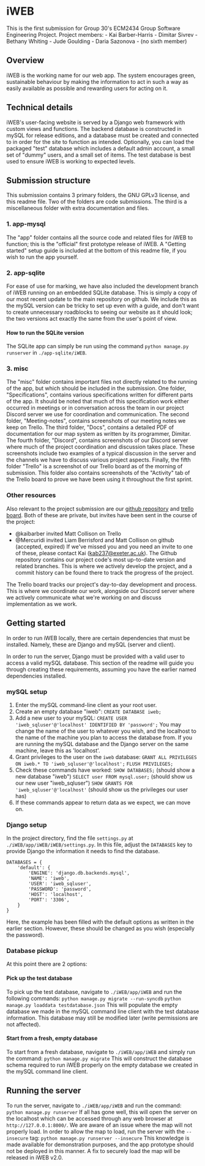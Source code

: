 # iWEB
This is the first submission for Group 30's ECM2434 Group Software Engineering Project.
Project members:
    - Kai Barber-Harris
    - Dimitar Sivrev
    - Bethany Whiting
    - Jude Goulding
    - Daria Sazonova
    - (no sixth member)

## Overview
iWEB is the working name for our web app. The system encourages green, sustainable behaviour by making the information to act in such a way as easily available as possible and rewarding users for acting on it.

## Technical details
iWEB's user-facing website is served by a Django web framework with custom views and functions.
The backend database is constructed in mySQL for release editions, and a database must be created and connected to in order for the site to function as intended. Optionally, you can load the packaged "test" database which includes a default admin account, a small set of "dummy" users, and a small set of items. The test database is best used to ensure iWEB is working to expected levels.

## Submission structure
This submission contains 3 primary folders, the GNU GPLv3 license, and this readme file.
Two of the folders are code submissions. The third is a miscellaneous folder with extra documentation and files.

### 1. app-mysql
The "app" folder contains all the source code and related files for iWEB to function; this is the "official" first prototype release of iWEB.
A "Getting started" setup guide is included at the bottom of this readme file, if you wish to run the app yourself.

### 2. app-sqlite
For ease of use for marking, we have also included the development branch of iWEB running on an embedded SQLite database. This is simply a copy of our most recent update to the main repository on github.
We include this as the mySQL version can be tricky to set up even with a guide, and don't want to create unnecessary roadblocks to seeing our website as it should look; the two versions act exactly the same from the user's point of view.

#### How to run the SQLite version
The SQLite app can simply be run using the command `python manage.py runserver` in `./app-sqlite/iWEB`.

### 3. misc
The "misc" folder contains important files not directly related to the running of the app, but which should be included in the submission.
One folder, "Specifications", contains various specifications written for different parts of the app. It should be noted that much of this specification work either occurred in meetings or in conversation across the team in our project Discord server we use for coordination and communication.
The second folder, "Meeting-notes", contains screenshots of our meeting notes we keep on Trello.
The third folder, "Docs", contains a detailed PDF of documentation for our map system as written by its programmer, Dimitar.
The fourth folder, "Discord", contains screenshots of our Discord server where much of the project coordination and discussion takes place. These screenshots include two examples of a typical discussion in the server and the channels we have to discuss various project aspects.
Finally, the fifth folder "Trello" is a screenshot of our Trello board as of the morning of submission. This folder also contains screenshots of the "Activity" tab of the Trello board to prove we have been using it throughout the first sprint.

### Other resources
Also relevant to the project submission are our [github repository](https://github.com/Mercuridi/iWEB) and [trello board](https://trello.com/b/xK5shoh4/project-sustainability). Both of these are private, but invites have been sent in the course of the project:
- @kaibarber invited Matt Collison on Trello
- @Mercuridi invited Liam Berrisford and Matt Collison on github (accepted, expired)
If we've missed you and you need an invite to one of these, please contact Kai (kab237@exeter.ac.uk). 
The Github repository contains our project code's most up-to-date version and related branches. This is where we actively develop the project, and a commit history can be found there to track the progress of the project.

The Trello board tracks our project's day-to-day development and process. This is where we coordinate our work, alongside our Discord server where we actively communicate what we're working on and discuss implementation as we work.

## Getting started
In order to run iWEB locally, there are certain dependencies that must be installed. Namely, these are Django and mySQL (server and client).

In order to run the server, Django must be provided with a valid user to access a valid mySQL database. This section of the readme will guide you through creating these requirements, assuming you have the earlier named dependencies installed.

### mySQL setup
1. Enter the mySQL command-line client as your root user.
2. Create an empty database "iweb":
    `CREATE DATABASE iweb;`
3. Add a new user to your mySQL:
    `CREATE USER 'iweb_sqluser'@'localhost' IDENTIFIED BY 'password';`
You may change the name of the user to whatever you wish, and the localhost to the name of the machine you plan to access the database from. If you are running the mySQL database and the Django server on the same machine, leave this as 'localhost'.
4. Grant privileges to the user on the `iweb` database:
    `GRANT ALL PRIVILEGES ON iweb.* TO 'iweb_sqluser'@'localhost';`
    `FLUSH PRIVILEGES;`
5. Check these commands have worked:
    `SHOW DATABASES;`                               (should show a new database "iweb")
    `SELECT user FROM mysql.user;`                  (should show us our new user "iweb_sqluser")
    `SHOW GRANTS FOR 'iweb_sqluser'@'localhost'`    (should show us the privileges our user has)
6. If these commands appear to return data as we expect, we can move on.

### Django setup
In the project directory, find the file `settings.py` at `./iWEB/app/iWEB/iWEB/settings.py`.
In this file, adjust the `DATABASES` key to provide Django the information it needs to find the database.
```
DATABASES = {
    'default': {
        'ENGINE': 'django.db.backends.mysql', 
        'NAME': 'iweb',
        'USER': 'iweb_sqluser',
        'PASSWORD': 'password',
        'HOST': 'localhost',  
        'PORT': '3306',
    }
}
```
Here, the example has been filled with the default options as written in the earlier section. However, these should be changed as you wish (especially the password).

### Database pickup
At this point there are 2 options:

#### Pick up the test database
To pick up the test database, navigate to `./iWEB/app/iWEB` and run the following commands:
`python manage.py migrate --run-syncdb`
`python manage.py loaddata testdatabase.json`
This will populate the empty database we made in the mySQL command line client with the test database information. This database may still be modified later (write permissions are not affected).

#### Start from a fresh, empty database
To start from a fresh database, navigate to `./iWEB/app/iWEB` and simply run the command:
`python manage.py migrate`
This will construct the database schema required to run iWEB properly on the empty database we created in the mySQL command line client.

## Running the server
To run the server, navigate to `./iWEB/app/iWEB` and run the command:
`python manage.py runserver`
If all has gone well, this will open the server on the localhost which can be accessed through any web browser at `http://127.0.0.1:8000/`.
We are aware of an issue where the map will not properly load. In order to allow the map to load, run the server with the `--insecure` tag:
`python manage.py runserver --insecure`
This knowledge is made available for demonstration purposes, and the app prototype should not be deployed in this manner. A fix to securely load the map will be released in iWEB v2.0.

